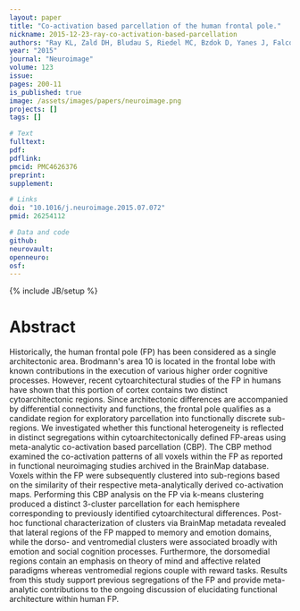 ```yaml
---
layout: paper
title: "Co-activation based parcellation of the human frontal pole."
nickname: 2015-12-23-ray-co-activation-based-parcellation
authors: "Ray KL, Zald DH, Bludau S, Riedel MC, Bzdok D, Yanes J, Falcone KE, Amunts K, Fox PT, Eickhoff SB, Laird AR"
year: "2015"
journal: "Neuroimage"
volume: 123
issue: 
pages: 200-11
is_published: true
image: /assets/images/papers/neuroimage.png
projects: []
tags: []

# Text
fulltext:
pdf:
pdflink:
pmcid: PMC4626376
preprint:
supplement:

# Links
doi: "10.1016/j.neuroimage.2015.07.072"
pmid: 26254112

# Data and code
github:
neurovault:
openneuro:
osf:
---
```

{% include JB/setup %}

# Abstract

Historically, the human frontal pole (FP) has been considered as a single architectonic area. Brodmann's area 10 is located in the frontal lobe with known contributions in the execution of various higher order cognitive processes. However, recent cytoarchitectural studies of the FP in humans have shown that this portion of cortex contains two distinct cytoarchitectonic regions. Since architectonic differences are accompanied by differential connectivity and functions, the frontal pole qualifies as a candidate region for exploratory parcellation into functionally discrete sub-regions. We investigated whether this functional heterogeneity is reflected in distinct segregations within cytoarchitectonically defined FP-areas using meta-analytic co-activation based parcellation (CBP). The CBP method examined the co-activation patterns of all voxels within the FP as reported in functional neuroimaging studies archived in the BrainMap database. Voxels within the FP were subsequently clustered into sub-regions based on the similarity of their respective meta-analytically derived co-activation maps. Performing this CBP analysis on the FP via k-means clustering produced a distinct 3-cluster parcellation for each hemisphere corresponding to previously identified cytoarchitectural differences. Post-hoc functional characterization of clusters via BrainMap metadata revealed that lateral regions of the FP mapped to memory and emotion domains, while the dorso- and ventromedial clusters were associated broadly with emotion and social cognition processes. Furthermore, the dorsomedial regions contain an emphasis on theory of mind and affective related paradigms whereas ventromedial regions couple with reward tasks. Results from this study support previous segregations of the FP and provide meta-analytic contributions to the ongoing discussion of elucidating functional architecture within human FP.
